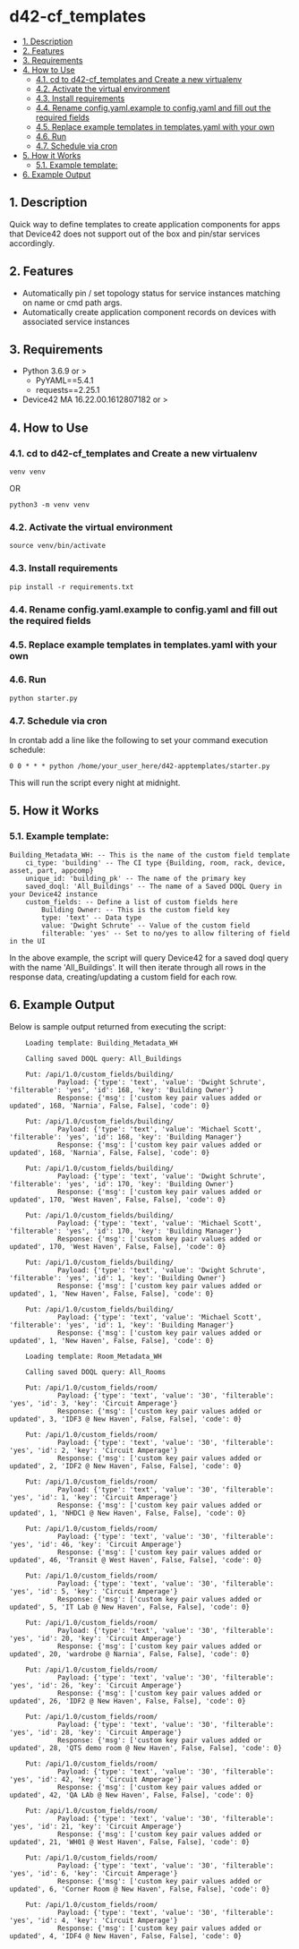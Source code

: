 # d42-cf_templates
  - [1. Description](#1-description)
  - [2. Features](#2-features)
  - [3. Requirements](#3-requirements)
  - [4. How to Use](#4-how-to-use)
    - [4.1. cd to d42-cf_templates and Create a new virtualenv](#41-cd-to-d42-cf_templates-and-create-a-new-virtualenv)
    - [4.2. Activate the virtual environment](#42-activate-the-virtual-environment)
    - [4.3. Install requirements](#43-install-requirements)
    - [4.4. Rename config.yaml.example to config.yaml and fill out the required fields](#44-rename-configyamlexample-to-configyaml-and-fill-out-the-required-fields)
    - [4.5. Replace example templates in templates.yaml with your own](#45-replace-example-templates-in-templatesyaml-with-your-own)
    - [4.6. Run](#46-run)
    - [4.7. Schedule via cron](#47-schedule-via-cron)
  - [5. How it Works](#5-how-it-works)
    - [5.1. Example template:](#51-example-template)
  - [6. Example Output](#6-example-output)

## 1. Description
Quick way to define templates to create application components for apps that Device42 does not support out of the box and pin/star services accordingly.

## 2. Features
- Automatically pin / set topology status for service instances matching on name or cmd path args.
- Automatically create application component records on devices with associated service instances

## 3. Requirements
- Python 3.6.9 or > 
    - PyYAML==5.4.1
    - requests==2.25.1
- Device42 MA 16.22.00.1612807182 or >

## 4. How to Use
### 4.1. cd to d42-cf_templates and Create a new virtualenv 

    venv venv

OR

    python3 -m venv venv



### 4.2. Activate the virtual environment

    source venv/bin/activate

### 4.3. Install requirements

    pip install -r requirements.txt

### 4.4. Rename config.yaml.example to config.yaml and fill out the required fields

### 4.5. Replace example templates in templates.yaml with your own

### 4.6. Run 

    python starter.py

### 4.7. Schedule via cron
In crontab add a line like the following to set your command execution schedule:

    0 0 * * * python /home/your_user_here/d42-apptemplates/starter.py

This will run the script every night at midnight.

## 5. How it Works
### 5.1. Example template:

    Building_Metadata_WH: -- This is the name of the custom field template
        ci_type: 'building' -- The CI type {Building, room, rack, device, asset, part, appcomp}
        unique_id: 'building_pk' -- The name of the primary key
        saved_doql: 'All_Buildings' -- The name of a Saved DOQL Query in your Device42 instance
        custom_fields: -- Define a list of custom fields here
            Building Owner: -- This is the custom field key
            type: 'text' -- Data type
            value: 'Dwight Schrute' -- Value of the custom field
            filterable: 'yes' -- Set to no/yes to allow filtering of field in the UI

In the above example, the script will query Device42 for a saved doql query with the name 'All_Buildings'. It will then iterate through all rows in the response data, creating/updating a custom field for each row.

## 6. Example Output
Below is sample output returned from executing the script:  

        Loading template: Building_Metadata_WH

        Calling saved DOQL query: All_Buildings

        Put: /api/1.0/custom_fields/building/
                Payload: {'type': 'text', 'value': 'Dwight Schrute', 'filterable': 'yes', 'id': 168, 'key': 'Building Owner'}
                Response: {'msg': ['custom key pair values added or updated', 168, 'Narnia', False, False], 'code': 0}

        Put: /api/1.0/custom_fields/building/
                Payload: {'type': 'text', 'value': 'Michael Scott', 'filterable': 'yes', 'id': 168, 'key': 'Building Manager'}
                Response: {'msg': ['custom key pair values added or updated', 168, 'Narnia', False, False], 'code': 0}

        Put: /api/1.0/custom_fields/building/
                Payload: {'type': 'text', 'value': 'Dwight Schrute', 'filterable': 'yes', 'id': 170, 'key': 'Building Owner'}
                Response: {'msg': ['custom key pair values added or updated', 170, 'West Haven', False, False], 'code': 0}

        Put: /api/1.0/custom_fields/building/
                Payload: {'type': 'text', 'value': 'Michael Scott', 'filterable': 'yes', 'id': 170, 'key': 'Building Manager'}
                Response: {'msg': ['custom key pair values added or updated', 170, 'West Haven', False, False], 'code': 0}

        Put: /api/1.0/custom_fields/building/
                Payload: {'type': 'text', 'value': 'Dwight Schrute', 'filterable': 'yes', 'id': 1, 'key': 'Building Owner'}
                Response: {'msg': ['custom key pair values added or updated', 1, 'New Haven', False, False], 'code': 0}

        Put: /api/1.0/custom_fields/building/
                Payload: {'type': 'text', 'value': 'Michael Scott', 'filterable': 'yes', 'id': 1, 'key': 'Building Manager'}
                Response: {'msg': ['custom key pair values added or updated', 1, 'New Haven', False, False], 'code': 0}

        Loading template: Room_Metadata_WH

        Calling saved DOQL query: All_Rooms

        Put: /api/1.0/custom_fields/room/
                Payload: {'type': 'text', 'value': '30', 'filterable': 'yes', 'id': 3, 'key': 'Circuit Amperage'}
                Response: {'msg': ['custom key pair values added or updated', 3, 'IDF3 @ New Haven', False, False], 'code': 0}

        Put: /api/1.0/custom_fields/room/
                Payload: {'type': 'text', 'value': '30', 'filterable': 'yes', 'id': 2, 'key': 'Circuit Amperage'}
                Response: {'msg': ['custom key pair values added or updated', 2, 'IDF2 @ New Haven', False, False], 'code': 0}

        Put: /api/1.0/custom_fields/room/
                Payload: {'type': 'text', 'value': '30', 'filterable': 'yes', 'id': 1, 'key': 'Circuit Amperage'}
                Response: {'msg': ['custom key pair values added or updated', 1, 'NHDC1 @ New Haven', False, False], 'code': 0}

        Put: /api/1.0/custom_fields/room/
                Payload: {'type': 'text', 'value': '30', 'filterable': 'yes', 'id': 46, 'key': 'Circuit Amperage'}
                Response: {'msg': ['custom key pair values added or updated', 46, 'Transit @ West Haven', False, False], 'code': 0}

        Put: /api/1.0/custom_fields/room/
                Payload: {'type': 'text', 'value': '30', 'filterable': 'yes', 'id': 5, 'key': 'Circuit Amperage'}
                Response: {'msg': ['custom key pair values added or updated', 5, 'IT Lab @ New Haven', False, False], 'code': 0}

        Put: /api/1.0/custom_fields/room/
                Payload: {'type': 'text', 'value': '30', 'filterable': 'yes', 'id': 20, 'key': 'Circuit Amperage'}
                Response: {'msg': ['custom key pair values added or updated', 20, 'wardrobe @ Narnia', False, False], 'code': 0}

        Put: /api/1.0/custom_fields/room/
                Payload: {'type': 'text', 'value': '30', 'filterable': 'yes', 'id': 26, 'key': 'Circuit Amperage'}
                Response: {'msg': ['custom key pair values added or updated', 26, 'IDF2 @ New Haven', False, False], 'code': 0}

        Put: /api/1.0/custom_fields/room/
                Payload: {'type': 'text', 'value': '30', 'filterable': 'yes', 'id': 28, 'key': 'Circuit Amperage'}
                Response: {'msg': ['custom key pair values added or updated', 28, 'QTS demo room @ New Haven', False, False], 'code': 0}

        Put: /api/1.0/custom_fields/room/
                Payload: {'type': 'text', 'value': '30', 'filterable': 'yes', 'id': 42, 'key': 'Circuit Amperage'}
                Response: {'msg': ['custom key pair values added or updated', 42, 'QA LAb @ New Haven', False, False], 'code': 0}

        Put: /api/1.0/custom_fields/room/
                Payload: {'type': 'text', 'value': '30', 'filterable': 'yes', 'id': 21, 'key': 'Circuit Amperage'}
                Response: {'msg': ['custom key pair values added or updated', 21, 'WH01 @ West Haven', False, False], 'code': 0}

        Put: /api/1.0/custom_fields/room/
                Payload: {'type': 'text', 'value': '30', 'filterable': 'yes', 'id': 6, 'key': 'Circuit Amperage'}
                Response: {'msg': ['custom key pair values added or updated', 6, 'Corner Room @ New Haven', False, False], 'code': 0}

        Put: /api/1.0/custom_fields/room/
                Payload: {'type': 'text', 'value': '30', 'filterable': 'yes', 'id': 4, 'key': 'Circuit Amperage'}
                Response: {'msg': ['custom key pair values added or updated', 4, 'IDF4 @ New Haven', False, False], 'code': 0}